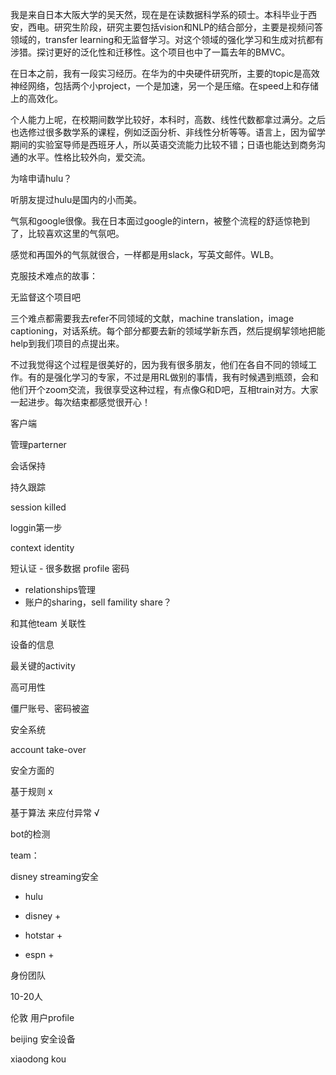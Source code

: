 



我是来自日本大阪大学的吴天然，现在是在读数据科学系的硕士。本科毕业于西安，西电。研究生阶段，研究主要包括vision和NLP的结合部分，主要是视频问答领域的，transfer learning和无监督学习。对这个领域的强化学习和生成对抗都有涉猎。探讨更好的泛化性和迁移性。这个项目也中了一篇去年的BMVC。

在日本之前，我有一段实习经历。在华为的中央硬件研究所，主要的topic是高效神经网络，包括两个小project，一个是加速，另一个是压缩。在speed上和存储上的高效化。

个人能力上呢，在校期间数学比较好，本科时，高数、线性代数都拿过满分。之后也选修过很多数学系的课程，例如泛函分析、非线性分析等等。语言上，因为留学期间的实验室导师是西班牙人，所以英语交流能力比较不错；日语也能达到商务沟通的水平。性格比较外向，爱交流。





为啥申请hulu？

听朋友提过hulu是国内的小而美。

气氛和google很像。我在日本面过google的intern，被整个流程的舒适惊艳到了，比较喜欢这里的气氛吧。

感觉和再国外的气氛就很合，一样都是用slack，写英文邮件。WLB。





克服技术难点的故事：

无监督这个项目吧

三个难点都需要我去refer不同领域的文献，machine translation，image captioning，对话系统。每个部分都要去新的领域学新东西，然后提纲挈领地把能help到我们项目的点提出来。

不过我觉得这个过程是很美好的，因为我有很多朋友，他们在各自不同的领域工作。有的是强化学习的专家，不过是用RL做别的事情，我有时候遇到瓶颈，会和他们开个zoom交流，我很享受这种过程，有点像G和D吧，互相train对方。大家一起进步。每次结束都感觉很开心！





客户端

管理parterner

会话保持

持久跟踪

session killed

loggin第一步

context identity

短认证 - 很多数据 profile 密码 

- relationships管理
- 账户的sharing，sell famility share？

和其他team 关联性

设备的信息



最关键的activity



高可用性

僵尸账号、密码被盗

安全系统

account take-over

安全方面的



基于规则 x

基于算法 来应付异常 √

bot的检测





team：

disney streaming安全

- hulu

- disney + 

- hotstar + 

- espn + 

身份团队

10-20人

伦敦 用户profile

beijing 安全设备



xiaodong kou

